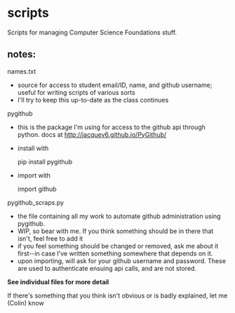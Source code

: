 scripts
=======

Scripts for managing Computer Science Foundations stuff.

notes:
---

names.txt
 - source for access to student email/ID, name, and github username; useful for writing scripts of various sorts
 - I'll try to keep this up-to-date as the class continues

pygithub
 - this is the package I'm using for access to the github api through python. docs at http://jacquev6.github.io/PyGithub/
 - install with

    pip install pygithub
    
 - import with 

    import github
    
pygithub_scraps.py
 - the file containing all my work to automate github administration using pygithub.
 - WIP, so bear with me. If you think something should be in there that isn't, feel free to add it
 - if you feel something should be changed or removed, ask me about it first--in case I've written something somewhere that depends on it.
 - upon importing, will ask for your github username and password. These are used to authenticate ensuing api calls, and are not stored.


__See individual files for more detail__


If there's something that you think isn't obvious or is badly explained, let me (Colin) know
